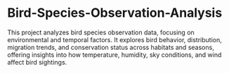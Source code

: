 # Bird-Species-Observation-Analysis
This project analyzes bird species observation data, focusing on environmental and temporal factors. It explores bird behavior, distribution, migration trends, and conservation status across habitats and seasons, offering insights into how temperature, humidity, sky conditions, and wind affect bird sightings.
